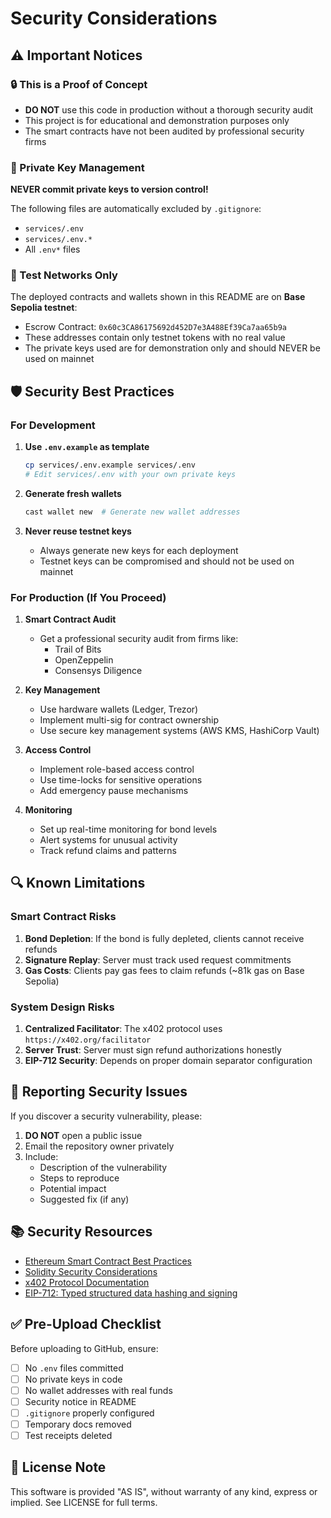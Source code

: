 # Security Considerations

## ⚠️ Important Notices

### 🔒 This is a Proof of Concept
- **DO NOT** use this code in production without a thorough security audit
- This project is for educational and demonstration purposes only
- The smart contracts have not been audited by professional security firms

### 🔐 Private Key Management

**NEVER commit private keys to version control!**

The following files are automatically excluded by `.gitignore`:
- `services/.env`
- `services/.env.*`
- All `.env*` files

### 🧪 Test Networks Only

The deployed contracts and wallets shown in this README are on **Base Sepolia testnet**:
- Escrow Contract: `0x60c3CA86175692d452D7e3A488Ef39Ca7aa65b9a`
- These addresses contain only testnet tokens with no real value
- The private keys used are for demonstration only and should NEVER be used on mainnet

## 🛡️ Security Best Practices

### For Development

1. **Use `.env.example` as template**
   ```bash
   cp services/.env.example services/.env
   # Edit services/.env with your own private keys
   ```

2. **Generate fresh wallets**
   ```bash
   cast wallet new  # Generate new wallet addresses
   ```

3. **Never reuse testnet keys**
   - Always generate new keys for each deployment
   - Testnet keys can be compromised and should not be used on mainnet

### For Production (If You Proceed)

1. **Smart Contract Audit**
   - Get a professional security audit from firms like:
     - Trail of Bits
     - OpenZeppelin
     - Consensys Diligence

2. **Key Management**
   - Use hardware wallets (Ledger, Trezor)
   - Implement multi-sig for contract ownership
   - Use secure key management systems (AWS KMS, HashiCorp Vault)

3. **Access Control**
   - Implement role-based access control
   - Use time-locks for sensitive operations
   - Add emergency pause mechanisms

4. **Monitoring**
   - Set up real-time monitoring for bond levels
   - Alert systems for unusual activity
   - Track refund claims and patterns

## 🔍 Known Limitations

### Smart Contract Risks

1. **Bond Depletion**: If the bond is fully depleted, clients cannot receive refunds
2. **Signature Replay**: Server must track used request commitments
3. **Gas Costs**: Clients pay gas fees to claim refunds (~81k gas on Base Sepolia)

### System Design Risks

1. **Centralized Facilitator**: The x402 protocol uses `https://x402.org/facilitator`
2. **Server Trust**: Server must sign refund authorizations honestly
3. **EIP-712 Security**: Depends on proper domain separator configuration

## 🚨 Reporting Security Issues

If you discover a security vulnerability, please:

1. **DO NOT** open a public issue
2. Email the repository owner privately
3. Include:
   - Description of the vulnerability
   - Steps to reproduce
   - Potential impact
   - Suggested fix (if any)

## 📚 Security Resources

- [Ethereum Smart Contract Best Practices](https://consensys.github.io/smart-contract-best-practices/)
- [Solidity Security Considerations](https://docs.soliditylang.org/en/latest/security-considerations.html)
- [x402 Protocol Documentation](https://docs.cdp.coinbase.com/x402/welcome)
- [EIP-712: Typed structured data hashing and signing](https://eips.ethereum.org/EIPS/eip-712)

## ✅ Pre-Upload Checklist

Before uploading to GitHub, ensure:

- [ ] No `.env` files committed
- [ ] No private keys in code
- [ ] No wallet addresses with real funds
- [ ] Security notice in README
- [ ] `.gitignore` properly configured
- [ ] Temporary docs removed
- [ ] Test receipts deleted

## 📝 License Note

This software is provided "AS IS", without warranty of any kind, express or implied. See LICENSE for full terms.
